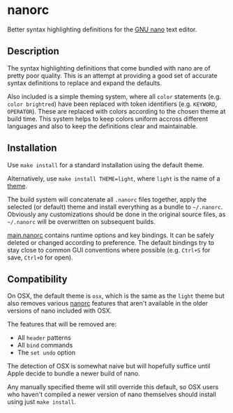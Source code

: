 nanorc
======

Better syntax highlighting definitions for the [GNU nano] text editor.

Description
-----------

The syntax highlighting definitions that come bundled with nano are of
pretty poor quality. This is an attempt at providing a good set of accurate
syntax definitions to replace and expand the defaults.

Also included is a simple theming system, where all `color` statements (e.g.
`color brightred`) have been replaced with token identifiers (e.g.
`KEYWORD`, `OPERATOR`). These are replaced with colors according to the
chosen theme at build time. This system helps to keep colors uniform accross
different languages and also to keep the definitions clear and maintainable.

Installation
------------

Use `make install` for a standard installation using the default theme.

Alternatively, use `make install THEME=light`, where `light` is the name of
a [theme].

The build system will concatenate all `.nanorc` files together, apply the
selected (or default) theme and install everything as a bundle to
`~/.nanorc`. Obviously any customizations should be done in the original
source files, as `~/.nanorc` will be overwritten on subsequent builds.

[main.nanorc] contains runtime options and key bindings. It can be safely
deleted or changed according to preference. The default bindings try to stay
close to common GUI conventions where possible (e.g. `Ctrl+S` for save,
`Ctrl+O` for open).

Compatibility
-------------

On OSX, the default theme is `osx`, which is the same as the `light` theme
but also removes various [nanorc] features that aren't available in the
older versions of nano included with OSX.

The features that will be removed are:

* All `header` patterns
* All `bind` commands
* The `set undo` option

The detection of OSX is somewhat naive but will hopefully suffice until
Apple decide to bundle a newer build of nano.

Any manually specified theme will still override this default, so OSX users
who haven't compiled a newer version of nano themselves should install using
just `make install`.

[GNU nano]: http://www.nano-editor.org/
[nanorc]: http://www.nano-editor.org/dist/v2.3/nanorc.5.html
[theme]: https://github.com/craigbarnes/nanorc/tree/master/themes
[main.nanorc]: https://github.com/craigbarnes/nanorc/blob/master/main.nanorc
